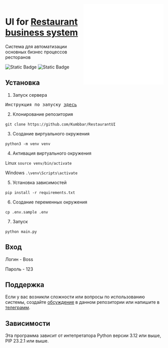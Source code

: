 <img alt="Logotype" height="256" src="./docs/food.svg" width="256" align="right"/>

# UI for [Restaurant business system](https://github.com/Kumbbar/Restaurant)
Система для автоматизации основных бизнес процессов ресторанов
<!--Блок информации о репозитории в бейджах-->
![Static Badge](https://img.shields.io/badge/Author-Kumbbar-green)
![Static Badge](https://img.shields.io/badge/SERVER-link-red?link=https%3A%2F%2Fgithub.com%2FKumbbar%2FRestaurant)

## Установка
1. Запуск сервера
<pre>
Инструкция по запуску <a href="https://github.com/Kumbbar/Restaurant/blob/master/README.md">здесь</a>
</pre>

2. Клонирование репозитория 

```git clone https://github.com/Kumbbar/RestaurantUI```

3. Создание виртуального окружения

```python3 -m venv venv```

4. Активация виртуального окружения

Linux
```source venv/bin/activate```

Windows
```.\venv\Scripts\activate```

5. Установка зависимостей

```pip install -r requirements.txt```

6. Создание переменных окружения

```cp .env.sample .env```

7. Запуск

```python main.py```

## Вход

Логин - Boss

Пароль - 123

## Поддержка
Если у вас возникли сложности или вопросы по использованию системы, создайте 
[обсуждение](https://github.com/Kumbbar/RestaurantUI/issues/new) в данном репозитории или напишите в [телеграмм](https://t.me/sudo098).

## Зависимости
Эта программа зависит от интепретатора Python версии 3.12 или выше, PIP 23.2.1 или выше.
